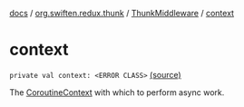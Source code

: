 [docs](../../index.md) / [org.swiften.redux.thunk](../index.md) / [ThunkMiddleware](index.md) / [context](./context.md)

# context

`private val context: <ERROR CLASS>` [(source)](https://github.com/protoman92/KotlinRedux/tree/master/common/common-thunk/src/main/kotlin/org/swiften/redux/thunk/ThunkMiddleware.kt#L63)

The [CoroutineContext](#) with which to perform async work.

